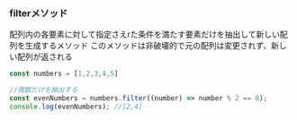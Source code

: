 ### filterメソッド
配列内の各要素に対して指定さえrた条件を満たす要素だけを抽出して新しい配列を生成するメソッド
このメソッドは非破壊的で元の配列は変更されず、新しい配列が返される
```javascript
const numbers = [1,2,3,4,5]

//偶数だけを抽出する
const evenNumbers = numbers.filter((number) => number % 2 == 0);
console.log(evenNumbers); //[2,4]
```